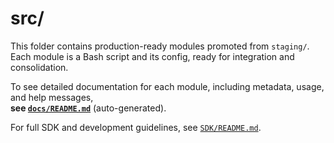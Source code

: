 # src/

This folder contains production-ready modules promoted from `staging/`.  
Each module is a Bash script and its config, ready for integration and consolidation.

To see detailed documentation for each module, including metadata, usage, and help messages,  
**see [`docs/README.md`](../docs/README.md)** (auto-generated).

For full SDK and development guidelines, see [`SDK/README.md`](../SDK/README.md).
